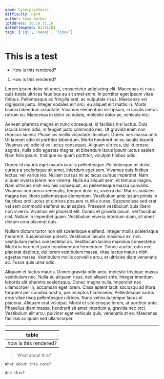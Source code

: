 ```yaml
---
name: Cyberpsychosis
difficulty: Hard
author: Some Author
ipAddress: 10.10.11.16
dateAttempted: 01/01/01
tags: ['sql', 'neo4j', 'linux']
---
```


# This is a test

- How is this rendered?
1. How is this rendered?



Lorem ipsum dolor sit amet, consectetur adipiscing elit. Maecenas et risus quis turpis ultrices faucibus eu sit amet enim. In porttitor eget ipsum vitae finibus. Pellentesque ac fringilla erat, ac vulputate risus. Maecenas vel dignissim justo. Integer sodales elit orci, eu aliquet elit mattis in. Morbi lacinia bibendum vulputate. Vivamus elementum nisl ipsum, in iaculis metus rutrum eu. Maecenas in dolor vulputate, molestie dolor ac, vehicula nisi.

Aenean pharetra magna et nunc consequat, id facilisis nisi luctus. Duis iaculis lorem odio, in feugiat justo commodo nec. Ut gravida enim non rhoncus lacinia. Phasellus mollis vulputate tincidunt. Donec nec massa ante. Ut laoreet odio et porttitor bibendum. Morbi hendrerit mi eu iaculis blandit. Vivamus vel odio id ex luctus consequat. Aliquam ultrices, dui id ornare sagittis, nulla odio egestas magna, et bibendum lacus ipsum luctus sapien. Nam felis ipsum, tristique eu quam porttitor, volutpat finibus odio.

Donec id mauris eget mauris iaculis pellentesque. Pellentesque mi dolor, cursus a scelerisque sit amet, interdum eget sem. Vivamus quis finibus lectus, vel varius leo. Nullam cursus mi ac lacus cursus imperdiet. Nam aliquet viverra lorem non viverra. Nulla eu aliquet sem, et tempus magna. Nam ultricies nibh nec nisi consequat, ac pellentesque massa convallis. Vivamus non purus venenatis, tempor dolor in, viverra dui. Mauris sodales magna nec libero pellentesque elementum. Vestibulum ante ipsum primis in faucibus orci luctus et ultrices posuere cubilia curae; Suspendisse sed erat vel sem commodo eleifend eu at sapien. Praesent vestibulum quis libero non viverra. Vivamus vel placerat elit. Donec et gravida ipsum, vel faucibus nisl. Nullam in imperdiet quam. Vestibulum viverra interdum diam, sit amet dictum urna placerat quis.

Nullam dictum tortor non elit scelerisque eleifend. Integer mollis scelerisque hendrerit. Suspendisse potenti. Vestibulum iaculis maximus ex, non vestibulum metus consectetur ac. Vestibulum lacinia maximus consectetur. Morbi in lorem et justo condimentum fermentum. Donec auctor, odio nec placerat dapibus, dui lorem vestibulum massa, vitae luctus mauris nibh egestas massa. Vestibulum mollis convallis arcu, et ultricies diam venenatis ac. Fusce quis urna odio.

Aliquam et luctus mauris. Donec gravida odio arcu, molestie tristique massa vestibulum nec. Nulla eu aliquam risus, nec aliquet ante. Integer interdum lobortis elit pharetra scelerisque. Donec magna nulla, imperdiet nec ullamcorper in, accumsan eget lorem. Class aptent taciti sociosqu ad litora torquent per conubia nostra, per inceptos himenaeos. Pellentesque varius eros vitae risus pellentesque ultrices. Nunc vehicula tempor lacus at placerat. Aliquam erat volutpat. Morbi et scelerisque lorem, at porttitor ante. Phasellus diam massa, hendrerit sit amet interdum a, gravida nec orci. Vestibulum elit arcu, pulvinar eget vehicula quis, venenatis at ex. Maecenas facilisis ac quam sed ullamcorper. 

---

|table|
|-----|
|how is this rendered?|

> What about this?

```
What about this code?
```

`And this?`
